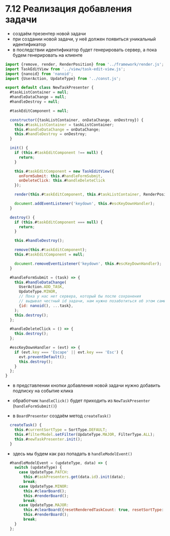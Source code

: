 # 7.12 Реализация добавления задачи

- создаём презентер новой задачи
- при создании новой задачи, у неё должен появиться уникальный идентификатор
- в последствии идентификатор будет генерировать сервер, а пока будем генерировать на клиенте

```js
import {remove, render, RenderPosition} from '../framework/render.js';
import TaskEditView from '../view/task-edit-view.js';
import {nanoid} from 'nanoid';
import {UserAction, UpdateType} from '../const.js';

export default class NewTaskPresenter {
  #taskListContainer = null;
  #handleDataChange = null;
  #handleDestroy = null;

  #taskEditComponent = null;

  constructor({taskListContainer, onDataChange, onDestroy}) {
    this.#taskListContainer = taskListContainer;
    this.#handleDataChange = onDataChange;
    this.#handleDestroy = onDestroy;
  }

  init() {
    if (this.#taskEditComponent !== null) {
      return;
    }

    this.#taskEditComponent = new TaskEditView({
      onFormSubmit: this.#handleFormSubmit,
      onDeleteClick: this.#handleDeleteClick
    });

    render(this.#taskEditComponent, this.#taskListContainer, RenderPosition.AFTERBEGIN);

    document.addEventListener('keydown', this.#escKeyDownHandler);
  }

  destroy() {
    if (this.#taskEditComponent === null) {
      return;
    }

    this.#handleDestroy();

    remove(this.#taskEditComponent);
    this.#taskEditComponent = null;

    document.removeEventListener('keydown', this.#escKeyDownHandler);
  }

  #handleFormSubmit = (task) => {
    this.#handleDataChange(
      UserAction.ADD_TASK,
      UpdateType.MINOR,
      // Пока у нас нет сервера, который бы после сохранения
      // выдывал честный id задачи, нам нужно позаботиться об этом самим
      {id: nanoid(), ...task},
    );
    this.destroy();
  };

  #handleDeleteClick = () => {
    this.destroy();
  };

  #escKeyDownHandler = (evt) => {
    if (evt.key === 'Escape' || evt.key === 'Esc') {
      evt.preventDefault();
      this.destroy();
    }
  };
}
```

- в представлении кнопки добавления новой задачи нужно добавить подписку на событие клика
- обработчик `handleClick()` будет приходить из `NewTaskPresenter` (`handleFormSubmit()`)

- в `BoardPresenter` создаём метод `createTask()`

```js
  createTask() {
    this.#currentSortType = SortType.DEFAULT;
    this.#filterModel.setFilter(UpdateType.MAJOR, FilterType.ALL);
    this.#newTaskPresenter.init();
  }
```

- здесь мы будем как раз попадать в `handleModelEvent()`

```js
  #handleModelEvent = (updateType, data) => {
    switch (updateType) {
      case UpdateType.PATCH:
        this.#taskPresenters.get(data.id).init(data);
        break;
      case UpdateType.MINOR:
        this.#clearBoard();
        this.#renderBoard();
        break;
      case UpdateType.MAJOR:
        this.#clearBoard({resetRenderedTaskCount: true, resetSortType: true});
        this.#renderBoard();
        break;
    }
  };
```

